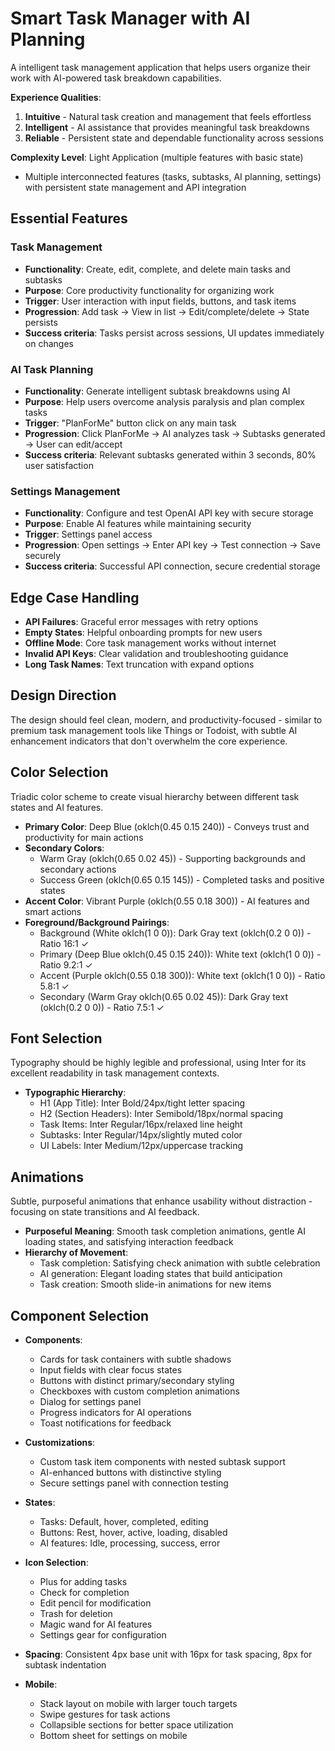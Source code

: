 # Smart Task Manager with AI Planning

A intelligent task management application that helps users organize their work with AI-powered task breakdown capabilities.

**Experience Qualities**:
1. **Intuitive** - Natural task creation and management that feels effortless
2. **Intelligent** - AI assistance that provides meaningful task breakdowns
3. **Reliable** - Persistent state and dependable functionality across sessions

**Complexity Level**: Light Application (multiple features with basic state)
- Multiple interconnected features (tasks, subtasks, AI planning, settings) with persistent state management and API integration

## Essential Features

### Task Management
- **Functionality**: Create, edit, complete, and delete main tasks and subtasks
- **Purpose**: Core productivity functionality for organizing work
- **Trigger**: User interaction with input fields, buttons, and task items
- **Progression**: Add task → View in list → Edit/complete/delete → State persists
- **Success criteria**: Tasks persist across sessions, UI updates immediately on changes

### AI Task Planning
- **Functionality**: Generate intelligent subtask breakdowns using AI
- **Purpose**: Help users overcome analysis paralysis and plan complex tasks
- **Trigger**: "PlanForMe" button click on any main task
- **Progression**: Click PlanForMe → AI analyzes task → Subtasks generated → User can edit/accept
- **Success criteria**: Relevant subtasks generated within 3 seconds, 80% user satisfaction

### Settings Management
- **Functionality**: Configure and test OpenAI API key with secure storage
- **Purpose**: Enable AI features while maintaining security
- **Trigger**: Settings panel access
- **Progression**: Open settings → Enter API key → Test connection → Save securely
- **Success criteria**: Successful API connection, secure credential storage

## Edge Case Handling

- **API Failures**: Graceful error messages with retry options
- **Empty States**: Helpful onboarding prompts for new users
- **Offline Mode**: Core task management works without internet
- **Invalid API Keys**: Clear validation and troubleshooting guidance
- **Long Task Names**: Text truncation with expand options

## Design Direction

The design should feel clean, modern, and productivity-focused - similar to premium task management tools like Things or Todoist, with subtle AI enhancement indicators that don't overwhelm the core experience.

## Color Selection

Triadic color scheme to create visual hierarchy between different task states and AI features.

- **Primary Color**: Deep Blue (oklch(0.45 0.15 240)) - Conveys trust and productivity for main actions
- **Secondary Colors**: 
  - Warm Gray (oklch(0.65 0.02 45)) - Supporting backgrounds and secondary actions
  - Success Green (oklch(0.65 0.15 145)) - Completed tasks and positive states
- **Accent Color**: Vibrant Purple (oklch(0.55 0.18 300)) - AI features and smart actions
- **Foreground/Background Pairings**:
  - Background (White oklch(1 0 0)): Dark Gray text (oklch(0.2 0 0)) - Ratio 16:1 ✓
  - Primary (Deep Blue oklch(0.45 0.15 240)): White text (oklch(1 0 0)) - Ratio 9.2:1 ✓
  - Accent (Purple oklch(0.55 0.18 300)): White text (oklch(1 0 0)) - Ratio 5.8:1 ✓
  - Secondary (Warm Gray oklch(0.65 0.02 45)): Dark Gray text (oklch(0.2 0 0)) - Ratio 7.5:1 ✓

## Font Selection

Typography should be highly legible and professional, using Inter for its excellent readability in task management contexts.

- **Typographic Hierarchy**:
  - H1 (App Title): Inter Bold/24px/tight letter spacing
  - H2 (Section Headers): Inter Semibold/18px/normal spacing
  - Task Items: Inter Regular/16px/relaxed line height
  - Subtasks: Inter Regular/14px/slightly muted color
  - UI Labels: Inter Medium/12px/uppercase tracking

## Animations

Subtle, purposeful animations that enhance usability without distraction - focusing on state transitions and AI feedback.

- **Purposeful Meaning**: Smooth task completion animations, gentle AI loading states, and satisfying interaction feedback
- **Hierarchy of Movement**:
  - Task completion: Satisfying check animation with subtle celebration
  - AI generation: Elegant loading states that build anticipation
  - Task creation: Smooth slide-in animations for new items

## Component Selection

- **Components**: 
  - Cards for task containers with subtle shadows
  - Input fields with clear focus states
  - Buttons with distinct primary/secondary styling
  - Checkboxes with custom completion animations
  - Dialog for settings panel
  - Progress indicators for AI operations
  - Toast notifications for feedback

- **Customizations**: 
  - Custom task item components with nested subtask support
  - AI-enhanced buttons with distinctive styling
  - Secure settings panel with connection testing

- **States**: 
  - Tasks: Default, hover, completed, editing
  - Buttons: Rest, hover, active, loading, disabled
  - AI features: Idle, processing, success, error

- **Icon Selection**: 
  - Plus for adding tasks
  - Check for completion
  - Edit pencil for modification
  - Trash for deletion
  - Magic wand for AI features
  - Settings gear for configuration

- **Spacing**: Consistent 4px base unit with 16px for task spacing, 8px for subtask indentation

- **Mobile**: 
  - Stack layout on mobile with larger touch targets
  - Swipe gestures for task actions
  - Collapsible sections for better space utilization
  - Bottom sheet for settings on mobile